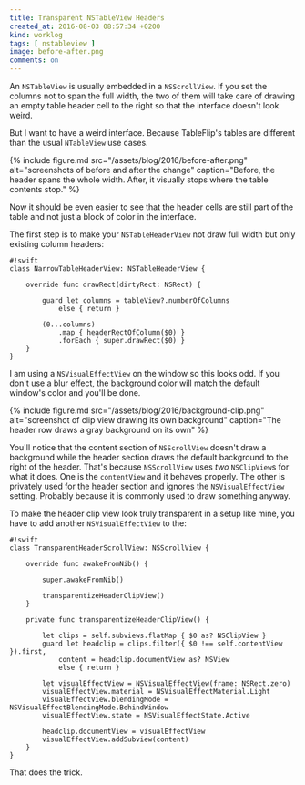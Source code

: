 ```yaml
---
title: Transparent NSTableView Headers
created_at: 2016-08-03 08:57:34 +0200
kind: worklog
tags: [ nstableview ]
image: before-after.png
comments: on
---
```


An `NSTableView` is usually embedded in a `NSScrollView`. If you set the columns not to span the full width, the two of them will take care of drawing an empty table header cell to the right so that the interface doesn't look weird.

But I want to have a weird interface. Because TableFlip's tables are different than the usual `NTableView` use cases.

{% include figure.md src="/assets/blog/2016/before-after.png" alt="screenshots of before and after the change" caption="Before, the header spans the whole width. After, it visually stops where the table contents stop." %}

Now it should be even easier to see that the header cells are still part of the table and not just a block of color in the interface.

The first step is to make your `NSTableHeaderView` not draw full width but only existing column headers:
    
    #!swift
    class NarrowTableHeaderView: NSTableHeaderView {

        override func drawRect(dirtyRect: NSRect) {

            guard let columns = tableView?.numberOfColumns
                else { return }

            (0...columns)
                .map { headerRectOfColumn($0) }
                .forEach { super.drawRect($0) }
        }
    }

I am using a `NSVisualEffectView` on the window so this looks odd. If you don't use a blur effect, the background color will match the default window's color and you'll be done.

{% include figure.md src="/assets/blog/2016/background-clip.png" alt="screenshot of clip view drawing its own background" caption="The header row draws a gray background on its own" %}

You'll notice that the content section of `NSScrollView` doesn't draw a background while the header section draws the default background to the right of the header. That's because `NSScrollView` uses _two_ `NSClipView`s for what it does. One is the `contentView` and it behaves properly. The other is privately used for the header section and ignores the `NSVisualEffectView` setting. Probably because it is commonly used to draw something anyway.

To make the header clip view look truly transparent in a setup like mine, you have to add another `NSVisualEffectView` to the:

    #!swift
    class TransparentHeaderScrollView: NSScrollView {

        override func awakeFromNib() {

            super.awakeFromNib()

            transparentizeHeaderClipView()
        }

        private func transparentizeHeaderClipView() {

            let clips = self.subviews.flatMap { $0 as? NSClipView }
            guard let headclip = clips.filter({ $0 !== self.contentView }).first,
                content = headclip.documentView as? NSView
                else { return }

            let visualEffectView = NSVisualEffectView(frame: NSRect.zero)
            visualEffectView.material = NSVisualEffectMaterial.Light
            visualEffectView.blendingMode = NSVisualEffectBlendingMode.BehindWindow
            visualEffectView.state = NSVisualEffectState.Active

            headclip.documentView = visualEffectView
            visualEffectView.addSubview(content)
        }
    }

That does the trick.
